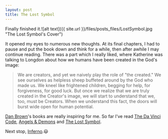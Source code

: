 ```yaml
---
layout: post
title: The Lost Symbol
---
```


Finally finished it.![alt text]({{ site.url }}/files/posts_files/LostSymbol.jpg "The Lost Symbol's Cover")

It opened my eyes to numerous new thoughts.
At its final chapters, I had to pause and put the book down and think for a while,
then after awhile I may continue reading.
There was a part which I really liked, where Katherine was talking to Longdon
about how we humans have been created in the God's image:

  > We are creators, and yet we naively play the role of "the created."
  We see ourselves as helpless sheep buffeted around by the God who made us.
  We kneel like frightened children, begging for help, for forgiveness, for good luck.
  But once we realize that we are truly created in the Creator's image,
  we will start to understand that we, too, must be Creators.
  When we understand this fact, the doors will burst wide open for human potential.

[Dan Brown](https://en.wikipedia.org/wiki/Dan_Brown)'s books are really inspiring for me.
So far I've read [The Da Vinci Code](https://en.wikipedia.org/wiki/The_Da_Vinci_Code),
[Angels & Demons](https://en.wikipedia.org/wiki/Angels_%26_Demons) and
[The Lost Symbol](https://en.wikipedia.org/wiki/The_Lost_Symbol).

Next stop, [Inferno](https://en.wikipedia.org/wiki/Inferno_%28Dan_Brown_novel%29).:smiley:
